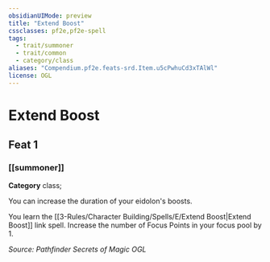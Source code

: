 ```yaml
---
obsidianUIMode: preview
title: "Extend Boost"
cssclasses: pf2e,pf2e-spell
tags:
  - trait/summoner
  - trait/common
  - category/class
aliases: "Compendium.pf2e.feats-srd.Item.u5cPwhuCd3xTAlWl"
license: OGL
---
```

# Extend Boost
## Feat 1
### [[summoner]]

**Category** class; 




You can increase the duration of your eidolon's boosts.

You learn the [[3-Rules/Character Building/Spells/E/Extend Boost|Extend Boost]] link spell. Increase the number of Focus Points in your focus pool by 1.

*Source: Pathfinder Secrets of Magic*
*OGL*
